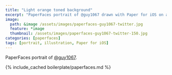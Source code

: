 ```yaml
---
title: "Light orange toned background"
excerpt: "PaperFaces portrait of @guy1067 drawn with Paper for iOS on an iPad."
image: 
  path: &image /assets/images/paperfaces-guy1067-twitter.jpg 
  feature: *image
  thumbnail: /assets/images/paperfaces-guy1067-twitter-150.jpg
categories: [paperfaces]
tags: [portrait, illustration, Paper for iOS]
---
```


PaperFaces portrait of [@guy1067](https://twitter.com/guy1067).

{% include_cached boilerplate/paperfaces.md %}
